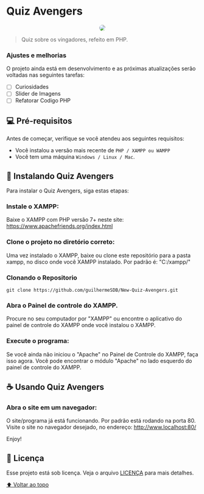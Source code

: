 # Quiz Avengers

<p align="center">
    <img src="https://media.giphy.com/media/1XyQ8Zq1CqkZ8ri02R/giphy.gif" style="border-radius: 20px;margin: 0 auto;" />
</p>

> Quiz sobre os vingadores, refeito em PHP.
### Ajustes e melhorias

O projeto ainda está em desenvolvimento e as próximas atualizações serão voltadas nas seguintes tarefas:

- [ ] Curiosidades
- [ ] Slider de Imagens
- [ ] Refatorar Codigo PHP

## 💻 Pré-requisitos

Antes de começar, verifique se você atendeu aos seguintes requisitos:

* Você instalou a versão mais recente de `PHP / XAMPP ou WAMPP`
* Você tem uma máquina `Windows / Linux / Mac`.

## 🚀 Instalando Quiz Avengers

Para instalar o Quiz Avengers, siga estas etapas:

### Instale o XAMPP:
Baixe o XAMPP com PHP versão 7+ neste site:
https://www.apachefriends.org/index.html

### Clone o projeto no diretório correto:
Uma vez instalado o XAMPP, baixe ou clone este repositório para a pasta xampp, no disco onde você
XAMPP instalado. Por padrão é: "C:/xampp/"


### Clonando o Repositorio
```
git clone https://github.com/guilhermeSDB/New-Quiz-Avengers.git
```

### Abra o Painel de controle do XAMPP.
Procure no seu computador por "XAMPP" ou encontre o aplicativo do painel de controle do XAMPP onde
você instalou o XAMPP.

### Execute o programa:
Se você ainda não iniciou o "Apache" no Painel de Controle do XAMPP, faça isso agora.
Você pode encontrar o módulo "Apache" no lado esquerdo do painel de controle do XAMPP.



## ☕ Usando Quiz Avengers


### Abra o site em um navegador:
O site/programa já está funcionando. Por padrão está rodando na porta 80.
Visite o site no navegador desejado, no endereço:
http://www.localhost:80/

Enjoy!

## 📝 Licença

Esse projeto está sob licença. Veja o arquivo [LICENÇA](LICENSE.md) para mais detalhes.

[⬆ Voltar ao topo](#quiz-avengers)<br>
